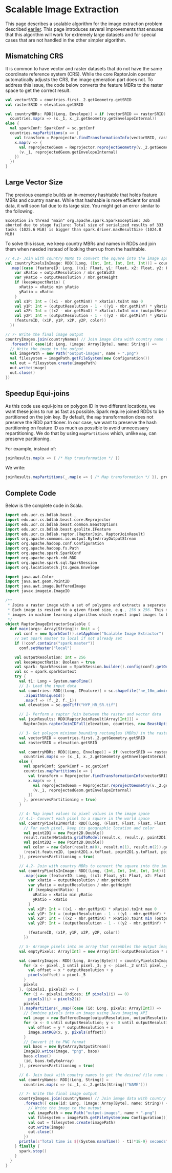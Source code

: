 # Scalable Image Extraction

This page describes a scalable algorithm for the image extraction problem described [earlier](image-extractor-resize.md). This page introduces several improvements that ensures that this algorithm will work for extremely large datasets and for special cases that are not handled in the other simpler algorithm.

## Mismatching CRS
It is common to have vector and raster datasets that do not have the same coordinate reference system (CRS). While the core RaptorJoin operator automatically adjusts the CRS, the image generation part does not. To address this issue, the code below converts the feature MBRs to the raster space to get the correct result.

```scala
val vectorSRID = countries.first._2.getGeometry.getSRID
val rasterSRID = elevation.getSRID

val countryMBRs: RDD[(Long, Envelope)] = if (vectorSRID == rasterSRID)
  countries.map(x => (x._1, x._2.getGeometry.getEnvelopeInternal))
else {
  val sparkConf: SparkConf = sc.getConf
  countries.mapPartitions(x => {
    val transform = Reprojector.findTransformationInfo(vectorSRID, rasterSRID, sparkConf)
    x.map(v => {
      val reprojectedGeom = Reprojector.reprojectGeometry(v._2.getGeometry, transform)
      (v._1, reprojectedGeom.getEnvelopeInternal)
    })
  })
}
```

## Large Vector Size
The previous example builds an in-memory hashtable that holds feature MBRs and country names. While that hashtable is more efficient for small data, it will soon fail due to its large size. You might get an error similar to the following.
```
Exception in thread "main" org.apache.spark.SparkException: Job aborted due to stage failure: Total size of serialized results of 333 tasks (1025.6 MiB) is bigger than spark.driver.maxResultSize (1024.0 MiB)
```
To solve this issue, we keep country MBRs and names in RDDs and join them when needed instead of looking them up from the hashtable.

```scala
// 4.2- Join with country MBRs to convert the square into the image space
val countryPixelsInImage: RDD[(Long, (Int, Int, Int, Int, Int))] = countryPixelsInWorld.join(countryMBRs)
  .map({case (featureID: Long, ((x1: Float, y1: Float, x2: Float, y2: Float, color: Int), mbr: Envelope)) =>
    var xRatio = outputResolution / mbr.getWidth
    var yRatio = outputResolution / mbr.getHeight
    if (keepAspectRatio) {
      xRatio = xRatio min yRatio
      yRatio = xRatio
    }
    val x1P: Int = ((x1 - mbr.getMinX) * xRatio).toInt max 0
    val y1P: Int = (outputResolution - 1 - ((y1 - mbr.getMinY) * yRatio)).toInt max 0
    val x2P: Int = ((x2 - mbr.getMinX) * xRatio).toInt min (outputResolution - 1)
    val y2P: Int = (outputResolution - 1 - ((y2 - mbr.getMinY) * yRatio)).toInt min (outputResolution - 1)
    (featureID, (x1P, y1P, x2P, y2P, color))
  })
```

```scala
// 7- Write the final image output
countryImages.join(countryNames) // Join image data with country name to write with the file name
  .foreach({ case(id: Long, (image: Array[Byte], name: String)) =>
  // Write the image to the output
  val imagePath = new Path("output-images", name + ".png")
  val filesystem = imagePath.getFileSystem(new Configuration())
  val out = filesystem.create(imagePath)
  out.write(image)
  out.close()
})
```

## Speedup Equi-joins
As this code use equi-joins on polygon ID in two different locations, we want these joins to run as fast as possible.
Spark require joined RDDs to be partitioned on the join key. By default, the `map` transformation does not preserve
the RDD partitioner. In our case, we want to preserve the hash partitioning on feature ID as much as possible to avoid
unnecessary repartitioning. We do that by using `mapPartitions` which, unlike `map`, can preserve partitioning.

For example, instead of:
```scala
joinResults.map(x => { /* Map transformation */ })
```

We write:
```scala
joinResults.mapPartitions(_.map(x => { /* Map transformation */ }), preservesPartitioning = true)
```

## Complete Code
Below is the complete code in Scala.
```scala
import edu.ucr.cs.bdlab.beast._
import edu.ucr.cs.bdlab.beast.core.Reprojector
import edu.ucr.cs.bdlab.beast.common.BeastOptions
import edu.ucr.cs.bdlab.beast.geolite.IFeature
import edu.ucr.cs.bdlab.raptor.{RaptorJoin, RaptorJoinResult}
import org.apache.commons.io.output.ByteArrayOutputStream
import org.apache.hadoop.conf.Configuration
import org.apache.hadoop.fs.Path
import org.apache.spark.SparkConf
import org.apache.spark.rdd.RDD
import org.apache.spark.sql.SparkSession
import org.locationtech.jts.geom.Envelope

import java.awt.Color
import java.awt.geom.Point2D
import java.awt.image.BufferedImage
import javax.imageio.ImageIO

/**
 * Joins a raster image with a set of polygons and extracts a separate image for each polygon.
 * Each image is resized to a given fixed size, e.g., 256 x 256. This makes it helpful to use the extracted
 * images in machine learning algorithms which expect input images to be of the same size.
 */
object RaptorImageExtractorScalable {
  def main(args: Array[String]): Unit = {
    val conf = new SparkConf().setAppName("Scalable Image Extractor")
    // Set Spark master to local if not already set
    if (!conf.contains("spark.master"))
      conf.setMaster("local")

    val outputResolution: Int = 256
    val keepAspectRatio: Boolean = true
    val spark: SparkSession = SparkSession.builder().config(conf).getOrCreate()
    val sc = spark.sparkContext
    try {
      val t1: Long = System.nanoTime()
      // 1- Load the input data
      val countries: RDD[(Long, IFeature)] = sc.shapefile("ne_10m_admin_0_countries.zip")
        .zipWithUniqueId()
        .map(f => (f._2, f._1))
      val elevation = sc.geoTiff("HYP_HR_SR.tif")

      // 2- Perform a raptor join between the raster and vector data
      val joinResults: RDD[RaptorJoinResult[Array[Int]]] =
        RaptorJoin.raptorJoinIDFull(elevation, countries, new BeastOptions())

      // 3- Get polygon minimum bounding rectangles (MBRs) in the raster coordinate reference system (CRS)
      val vectorSRID = countries.first._2.getGeometry.getSRID
      val rasterSRID = elevation.getSRID

      val countryMBRs: RDD[(Long, Envelope)] = if (vectorSRID == rasterSRID)
        countries.map(x => (x._1, x._2.getGeometry.getEnvelopeInternal))
      else {
        val sparkConf: SparkConf = sc.getConf
        countries.mapPartitions(x => {
          val transform = Reprojector.findTransformationInfo(vectorSRID, rasterSRID, sparkConf)
          x.map(v => {
            val reprojectedGeom = Reprojector.reprojectGeometry(v._2.getGeometry, transform)
            (v._1, reprojectedGeom.getEnvelopeInternal)
          })
        }, preservesPartitioning = true)
      }

      // 4- Map input values to pixel values in the image space
      // 4.1- Convert each pixel to a square in the world space
      val countryPixelsInWorld: RDD[(Long, (Float, Float, Float, Float, Int))] = joinResults.mapPartitions(_.map(result => {
        // For each pixel, keep its geographic location and color
        val point2D1 = new Point2D.Double()
        result.rasterMetadata.gridToModel(result.x, result.y, point2D1)
        val point2D2 = new Point2D.Double()
        val color = new Color(result.m(0), result.m(1), result.m(2)).getRGB
        (result.featureID, (point2D1.x.toFloat, point2D1.y.toFloat, point2D2.x.toFloat, point2D2.y.toFloat, color))
      }), preservesPartitioning = true)

      // 4.2- Join with country MBRs to convert the square into the image space
      val countryPixelsInImage: RDD[(Long, (Int, Int, Int, Int, Int))] = countryPixelsInWorld.join(countryMBRs)
        .map({case (featureID: Long, ((x1: Float, y1: Float, x2: Float, y2: Float, color: Int), mbr: Envelope)) =>
          var xRatio = outputResolution / mbr.getWidth
          var yRatio = outputResolution / mbr.getHeight
          if (keepAspectRatio) {
            xRatio = xRatio min yRatio
            yRatio = xRatio
          }
          val x1P: Int = ((x1 - mbr.getMinX) * xRatio).toInt max 0
          val y1P: Int = (outputResolution - 1 - ((y1 - mbr.getMinY) * yRatio)).toInt max 0
          val x2P: Int = ((x2 - mbr.getMinX) * xRatio).toInt min (outputResolution - 1)
          val y2P: Int = (outputResolution - 1 - ((y2 - mbr.getMinY) * yRatio)).toInt min (outputResolution - 1)

          (featureID, (x1P, y1P, x2P, y2P, color))
        })

      // 5- Arrange pixels into an array that resembles the output image and create the image data
      val emptyPixels: Array[Int] = new Array[Int](outputResolution * outputResolution)

      val countryImages: RDD[(Long, Array[Byte])] = countryPixelsInImage.aggregateByKey(emptyPixels)((pixels, pixel) => {
        for (x <- pixel._1 until pixel._3; y <- pixel._2 until pixel._4) {
          val offset = x * outputResolution + y
          pixels(offset) = pixel._5
        }
        pixels
      }, (pixels1, pixels2) => {
        for (i <- pixels1.indices; if pixels1(i) == 0)
          pixels1(i) = pixels2(i)
        pixels1
      }).mapPartitions(_.map({case (id: Long, pixels: Array[Int]) =>
        // Combine pixels into an image using Java imaging API
        val image = new BufferedImage(outputResolution, outputResolution, BufferedImage.TYPE_INT_ARGB)
        for (x <- 0 until outputResolution; y <- 0 until outputResolution) {
          val offset = y * outputResolution + x
          image.setRGB(x, y, pixels(offset))
        }
        // Convert it to PNG format
        val baos = new ByteArrayOutputStream()
        ImageIO.write(image, "png", baos)
        baos.close()
        (id, baos.toByteArray)
      }), preservesPartitioning = true)

      // 6- Join back with country names to get the desired file name for each image
      val countryNames: RDD[(Long, String)] =
        countries.map(c => (c._1, c._2.getAs[String]("NAME")))

      // 7- Write the final image output
      countryImages.join(countryNames) // Join image data with country name to write with the file name
        .foreach({ case(id: Long, (image: Array[Byte], name: String)) =>
          // Write the image to the output
          val imagePath = new Path("output-images", name + ".png")
          val filesystem = imagePath.getFileSystem(new Configuration())
          val out = filesystem.create(imagePath)
          out.write(image)
          out.close()
        })
      println(s"Total time is ${(System.nanoTime() - t1)*1E-9} seconds")
    } finally {
      spark.stop()
    }
  }
}
```